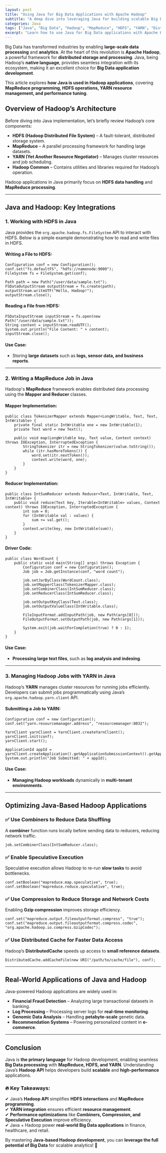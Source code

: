 ```yaml
---
layout: post
title: "Using Java for Big Data Applications with Apache Hadoop"
subtitle: "A deep dive into leveraging Java for building scalable Big Data applications with Apache Hadoop."
categories: Java
tags: ["Java", "Big Data", "Hadoop", "MapReduce", "HDFS", "YARN", "Distributed Computing"]
excerpt: "Learn how to use Java for Big Data applications with Apache Hadoop, including MapReduce programming, HDFS interactions, and performance optimizations."
---
```

Big Data has transformed industries by enabling **large-scale data processing** and **analytics**. At the heart of this revolution is **Apache Hadoop**, a powerful framework for **distributed storage and processing**. Java, being Hadoop’s **native language**, provides seamless integration with its ecosystem, making it an excellent choice for **Big Data application development**.

This article explores **how Java is used in Hadoop applications**, covering **MapReduce programming, HDFS operations, YARN resource management, and performance tuning**.

## Overview of Hadoop’s Architecture

Before diving into Java implementation, let’s briefly review Hadoop’s core components:

- **HDFS (Hadoop Distributed File System)** – A fault-tolerant, distributed storage system.
- **MapReduce** – A parallel processing framework for handling large datasets.
- **YARN (Yet Another Resource Negotiator)** – Manages cluster resources and job scheduling.
- **Hadoop Common** – Contains utilities and libraries required for Hadoop’s operation.

Hadoop applications in Java primarily focus on **HDFS data handling** and **MapReduce processing**.

---

## Java and Hadoop: Key Integrations

### 1. Working with HDFS in Java

Java provides the `org.apache.hadoop.fs.FileSystem` API to interact with HDFS. Below is a simple example demonstrating how to read and write files in HDFS.

#### Writing a File to HDFS:

```
Configuration conf = new Configuration();
conf.set("fs.defaultFS", "hdfs://namenode:9000");
FileSystem fs = FileSystem.get(conf);

Path path = new Path("/user/data/sample.txt");
FSDataOutputStream outputStream = fs.create(path);
outputStream.writeUTF("Hello, Hadoop!");
outputStream.close();
```

#### Reading a File from HDFS:

```
FSDataInputStream inputStream = fs.open(new Path("/user/data/sample.txt"));
String content = inputStream.readUTF();
System.out.println("File Content: " + content);
inputStream.close();
```

#### Use Case:
- Storing **large datasets** such as **logs, sensor data, and business reports**.

---

### 2. Writing a MapReduce Job in Java

Hadoop's **MapReduce** framework enables distributed data processing using the **Mapper and Reducer** classes.

#### Mapper Implementation:

```
public class TokenizerMapper extends Mapper<LongWritable, Text, Text, IntWritable> {
    private final static IntWritable one = new IntWritable(1);
    private Text word = new Text();

    public void map(LongWritable key, Text value, Context context) throws IOException, InterruptedException {
        StringTokenizer itr = new StringTokenizer(value.toString());
        while (itr.hasMoreTokens()) {
            word.set(itr.nextToken());
            context.write(word, one);
        }
    }
}
```

#### Reducer Implementation:

```
public class IntSumReducer extends Reducer<Text, IntWritable, Text, IntWritable> {
    public void reduce(Text key, Iterable<IntWritable> values, Context context) throws IOException, InterruptedException {
        int sum = 0;
        for (IntWritable val : values) {
            sum += val.get();
        }
        context.write(key, new IntWritable(sum));
    }
}
```

#### Driver Code:

```
public class WordCount {
    public static void main(String[] args) throws Exception {
        Configuration conf = new Configuration();
        Job job = Job.getInstance(conf, "word count");
        
        job.setJarByClass(WordCount.class);
        job.setMapperClass(TokenizerMapper.class);
        job.setCombinerClass(IntSumReducer.class);
        job.setReducerClass(IntSumReducer.class);
        
        job.setOutputKeyClass(Text.class);
        job.setOutputValueClass(IntWritable.class);
        
        FileInputFormat.addInputPath(job, new Path(args[0]));
        FileOutputFormat.setOutputPath(job, new Path(args[1]));
        
        System.exit(job.waitForCompletion(true) ? 0 : 1);
    }
}
```

#### Use Case:
- **Processing large text files**, such as **log analysis and indexing**.

---

### 3. Managing Hadoop Jobs with YARN in Java

Hadoop’s **YARN** manages cluster resources for running jobs efficiently. Developers can submit jobs programmatically using Java’s `org.apache.hadoop.yarn.client` API.

#### Submitting a Job to YARN:

```
Configuration conf = new Configuration();
conf.set("yarn.resourcemanager.address", "resourcemanager:8032");

YarnClient yarnClient = YarnClient.createYarnClient();
yarnClient.init(conf);
yarnClient.start();

ApplicationId appId = yarnClient.createApplication().getApplicationSubmissionContext().getApplicationId();
System.out.println("Job Submitted: " + appId);
```

#### Use Case:
- **Managing Hadoop workloads** dynamically in **multi-tenant environments**.

---

## Optimizing Java-Based Hadoop Applications

### ✅ Use Combiners to Reduce Data Shuffling

A **combiner** function runs locally before sending data to reducers, reducing network traffic.

```
job.setCombinerClass(IntSumReducer.class);
```

### ✅ Enable Speculative Execution

Speculative execution allows Hadoop to re-run **slow tasks** to avoid bottlenecks.

```
conf.setBoolean("mapreduce.map.speculative", true);
conf.setBoolean("mapreduce.reduce.speculative", true);
```

### ✅ Use Compression to Reduce Storage and Network Costs

Enabling **Gzip compression** improves storage efficiency.

```
conf.set("mapreduce.output.fileoutputformat.compress", "true");
conf.set("mapreduce.output.fileoutputformat.compress.codec", "org.apache.hadoop.io.compress.GzipCodec");
```

### ✅ Use Distributed Cache for Faster Data Access

Hadoop’s **DistributedCache** speeds up access to **small reference datasets**.

```
DistributedCache.addCacheFile(new URI("/path/to/cache/file"), conf);
```

---

## Real-World Applications of Java and Hadoop

Java-powered Hadoop applications are widely used in:

- **Financial Fraud Detection** – Analyzing large transactional datasets in banking.
- **Log Processing** – Processing server logs for **real-time monitoring**.
- **Genomic Data Analysis** – Handling **petabyte-scale** genetic data.
- **Recommendation Systems** – Powering personalized content in **e-commerce**.

---

## Conclusion

Java is **the primary language** for Hadoop development, enabling seamless **Big Data processing** with **MapReduce, HDFS, and YARN**. Understanding Java’s **Hadoop API** helps developers build **scalable** and **high-performance** applications.

### 🔥 Key Takeaways:
✔ Java’s **Hadoop API** simplifies **HDFS interactions** and **MapReduce programming**.  
✔ **YARN integration** ensures efficient **resource management**.  
✔ **Performance optimizations** like **Combiners, Compression, and Speculative Execution** improve efficiency.  
✔ Java + Hadoop power **real-world Big Data applications** in finance, healthcare, and retail.

By mastering **Java-based Hadoop development**, you can **leverage the full potential of Big Data** for scalable analytics! 🚀
